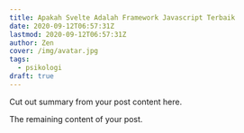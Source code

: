 ```yaml
---
title: Apakah Svelte Adalah Framework Javascript Terbaik
date: 2020-09-12T06:57:31Z
lastmod: 2020-09-12T06:57:31Z
author: Zen
cover: /img/avatar.jpg
tags:
  - psikologi
draft: true
---
```


Cut out summary from your post content here.

<!--more-->

The remaining content of your post.
